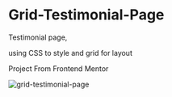# Grid-Testimonial-Page
Testimonial page, 

using CSS to style and grid for layout

Project From Frontend Mentor

![grid-testimonial-page](https://github.com/daleskinz/Grid-Testimonial-Page/assets/141495352/5a43c777-f6cd-4a5a-b313-a9dbc784efb2)
